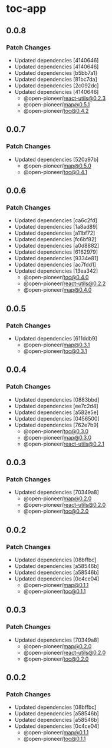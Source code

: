 # toc-app

## 0.0.8

### Patch Changes

-   Updated dependencies [4140646]
-   Updated dependencies [4140646]
-   Updated dependencies [b5bb7a1]
-   Updated dependencies [81bc7da]
-   Updated dependencies [2c092dc]
-   Updated dependencies [4140646]
    -   @open-pioneer/react-utils@0.2.3
    -   @open-pioneer/map@0.5.1
    -   @open-pioneer/toc@0.4.2

## 0.0.7

### Patch Changes

-   Updated dependencies [520a97b]
    -   @open-pioneer/map@0.5.0
    -   @open-pioneer/toc@0.4.1

## 0.0.6

### Patch Changes

-   Updated dependencies [ca6c2fd]
-   Updated dependencies [1a8ad89]
-   Updated dependencies [a11bf72]
-   Updated dependencies [fc6bf82]
-   Updated dependencies [a0d8882]
-   Updated dependencies [6162979]
-   Updated dependencies [9334e81]
-   Updated dependencies [ac7fdd1]
-   Updated dependencies [13ea342]
    -   @open-pioneer/toc@0.4.0
    -   @open-pioneer/react-utils@0.2.2
    -   @open-pioneer/map@0.4.0

## 0.0.5

### Patch Changes

-   Updated dependencies [611ddb9]
    -   @open-pioneer/map@0.3.1
    -   @open-pioneer/toc@0.3.1

## 0.0.4

### Patch Changes

-   Updated dependencies [0883bbd]
-   Updated dependencies [ee7c2d4]
-   Updated dependencies [a582e5e]
-   Updated dependencies [0456500]
-   Updated dependencies [762e7b9]
    -   @open-pioneer/toc@0.3.0
    -   @open-pioneer/map@0.3.0
    -   @open-pioneer/react-utils@0.2.1

## 0.0.3

### Patch Changes

-   Updated dependencies [70349a8]
    -   @open-pioneer/map@0.2.0
    -   @open-pioneer/react-utils@0.2.0
    -   @open-pioneer/toc@0.2.0

## 0.0.2

### Patch Changes

-   Updated dependencies [08bffbc]
-   Updated dependencies [a58546b]
-   Updated dependencies [a58546b]
-   Updated dependencies [0c4ce04]
    -   @open-pioneer/map@0.1.1
    -   @open-pioneer/toc@0.1.1

## 0.0.3

### Patch Changes

-   Updated dependencies [70349a8]
    -   @open-pioneer/map@0.2.0
    -   @open-pioneer/react-utils@0.2.0
    -   @open-pioneer/toc@0.2.0

## 0.0.2

### Patch Changes

-   Updated dependencies [08bffbc]
-   Updated dependencies [a58546b]
-   Updated dependencies [a58546b]
-   Updated dependencies [0c4ce04]
    -   @open-pioneer/map@0.1.1
    -   @open-pioneer/toc@0.1.1
